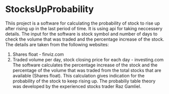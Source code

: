 # StocksUpProbability
Thiis project is a software for calculating the probability of stock to rise up after rising up in the last period of time. It is using api for taking neccessery details.
The input for the software is stock symbol and number of days to check the volume that was traded and the percentage increase of the stock.
The details are taken from the following websites: 
1. Shares float - finviz.com
2. Traded volume per day, stock closing price for each day - investing.com
The software calculates the percentage increase of the stock and the percentage of the volume that was traded from the total stocks that are available (Shares float).
This calculation gives indication for the probability of the stock to keep rising up.
The probabiliy table theory was developed by the experienced stocks trader Raz Gamliel.
